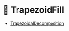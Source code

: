 # 👣 TrapezoidFill

- [TrapezoidalDecomposition](https://user.ceng.metu.edu.tr/~akifakkus/courses/ceng786/hw3.html)
